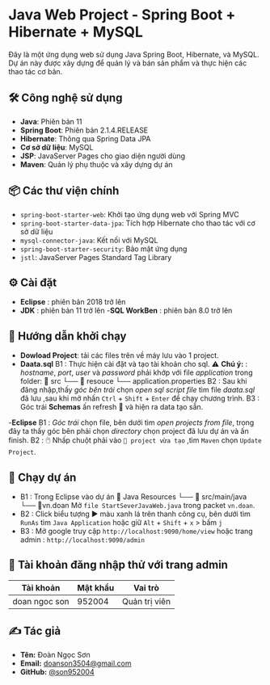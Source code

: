 # Java Web Project - Spring Boot + Hibernate + MySQL

Đây là một ứng dụng web sử dụng Java Spring Boot, Hibernate, và MySQL. Dự án này được xây dựng để quản lý và bán sản phẩm và thực hiện các thao tác cơ bản.

## 🛠 Công nghệ sử dụng

- **Java**: Phiên bản 11
- **Spring Boot**: Phiên bản 2.1.4.RELEASE
- **Hibernate**: Thông qua Spring Data JPA
- **Cơ sở dữ liệu**: MySQL
- **JSP**: JavaServer Pages cho giao diện người dùng
- **Maven**: Quản lý phụ thuộc và xây dựng dự án

## 📦 Các thư viện chính

- `spring-boot-starter-web`: Khởi tạo ứng dụng web với Spring MVC
- `spring-boot-starter-data-jpa`: Tích hợp Hibernate cho thao tác với cơ sở dữ liệu
- `mysql-connector-java`: Kết nối với MySQL
- `spring-boot-starter-security`: Bảo mật ứng dụng
- `jstl`: JavaServer Pages Standard Tag Library

## ⚙️ Cài đặt

- **Eclipse** : phiên bản 2018 trở lên
- **JDK** : phiên bản 11 trở lên
-**SQL WorkBen** : phiên bản 8.0 trở lên
  
## 📝 Hướng dẫn khởi chạy
- **Dowload Project**: tải các files trên về máy lưu vào 1 project.
- **Daata.sql**
  B1 : Thực hiện cài đặt và tạo tài khoản cho sql.
 ⚠️ **Chú ý:** : *hostname*, *port*, *user* và *password* phải khớp với file *application* trong folder:
 📁 src
  └── 📁 resouce
      └── application.properties
  B2 : Sau khi đăng nhập,thấy *góc bên trái* chọn *open sql script file* tìm file *daata.sql* đã lưu ,sau khi mở nhấn `Ctrl` + `Shift` + `Enter` để chạy chương trình.
  B3 : Góc trái **Schemas** ấn refresh 🔄 và hiện ra data tạo sẵn.

-**Eclipse** 
B1 : *Góc trái* chọn file, bên dưới tìm *open projects from file*, trong đây ta thấy góc bên phải chọn *directory* chọn project đã lưu dự án và ấn finish.
B2 : 🖱️ Nhấp chuột phải vào `📁 project vừa tạo` ,tìm `Maven` chọn `Update Project`.


## 🚀 Chạy dự án
- B1 : Trong Eclipse vào dự án
 📁 Java Resources
  └── 📁 src/main/java
      └── 📁vn.doan
  Mở `file StartSeverJavaWeb.java` trong packet `vn.doan`.
 - B2 : Click biểu tượng ▶️ màu xanh lá trên thanh công cụ, bên dưới tìm `RunAs` tìm `Java Application` hoặc giữ `Alt` + `Shift` + `x` > bấm `j`
 - B3 : Mở google truy cập `http://localhost:9090/home/view` hoặc trang admin : `http://localhost:9090/admin`
  ## 🔐 Tài khoản đăng nhập thử với trang admin

| Tài khoản | Mật khẩu   | Vai trò      |
|-----------|------------|--------------|
| doan ngoc son     | 952004     | Quản trị viên |


## ✍️ Tác giả

- **Tên:** Đoàn Ngọc Sơn  
- **Email:** [doanson3504@gmail.com](mailto:doanson3504@gmail.com)  
- **GitHub:** [@son952004](https://github.com/son952004)
